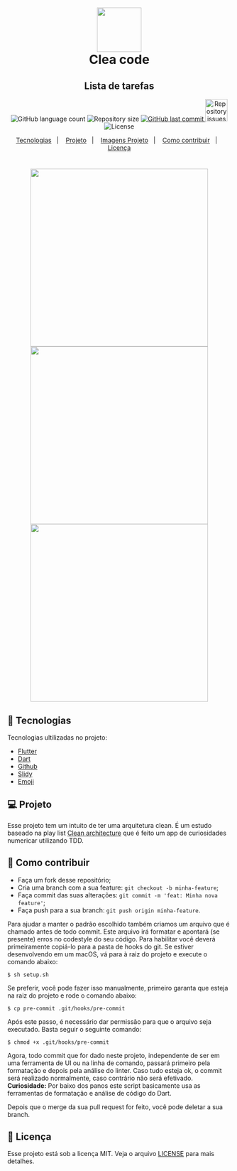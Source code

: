 


<h1 align="center">
<img alt="" title="" src="https://cdn.icon-icons.com/icons2/572/PNG/512/1457055658_App_Development_icon-icons.com_54712.png" width="100" /><br>
Clea code
  <!-- trocar: 'você pode colocar uma imagem (logo) que represente seu projeto (visualmente) -->
</h1>

<h2 align="center">Lista de tarefas</h2>

<p align="center">
  <img alt="GitHub language count" src="https://img.shields.io/github/languages/count/Sthaynny/todo_mobx">
  <img alt="Repository size" src="https://img.shields.io/github/repo-size/Sthaynny/todo_mobx">
  <a href="https://github.com/Sthaynny/todo_mobx/commits/master">
    <img alt="GitHub last commit" src="https://img.shields.io/github/last-commit/Sthaynny/todo_mobx">
  </a>
  <a href="https://github.com/Sthaynny/todo_mobx">
    <img alt="Repository issues" src="https://img.shields.io/github/issues/Sthaynny/todo_mobx" width="50px">
  </a>

  <img alt="License" src="https://img.shields.io/badge/license-MIT-brightgreen">
</p>


<p align="center">
  <a href="#bookmark_tabs-tecnologias">Tecnologias</a>&nbsp;&nbsp;&nbsp;|&nbsp;&nbsp;&nbsp;
  <a href="#-projeto">Projeto</a>&nbsp;&nbsp;&nbsp;|&nbsp;&nbsp;&nbsp;
  <a href="#images_projeto">Imagens Projeto</a>&nbsp;&nbsp;&nbsp;|&nbsp;&nbsp;&nbsp;
  <a href="#-como-contribuir">Como contribuir</a>&nbsp;&nbsp;&nbsp;|&nbsp;&nbsp;&nbsp;
  <a href="#memo-licença">Licença</a>
</p>

<h1 align="center">
    <img alt="" title="" src="https://github.com/Sthaynny/images/blob/main/clean_architecture/image_01.jpeg?raw=true" height="400" />  
    <img alt="" title="" src="https://github.com/Sthaynny/images/blob/main/clean_architecture/image_02.jpeg?raw=true" height="400" />    
    <img alt="" title="" src="https://github.com/Sthaynny/images/blob/main/clean_architecture/gif_01.gif?raw=true" height="400" />  


<br>

## :bookmark_tabs: Tecnologias

Tecnologias ultilizadas no projeto:

- [Flutter](https://flutter.dev/)
- [Dart](https://pub.dev/)
- [Github](https://github.com)
- [Slidy](https://github.com/Flutterando/slidy)
- [Emoji](https://gist.github.com/rxaviers/7360908)

## 💻 Projeto

Esse projeto tem um intuito de ter uma arquitetura clean. É um estudo baseado na play list [Clean architecture](https://www.youtube.com/playlist?list=PLB6lc7nQ1n4iYGE_khpXRdJkJEp9WOech) que é feito um app de curiosidades numericar utilizando TDD.


## 🤔 Como contribuir

- Faça um fork desse repositório;
- Cria uma branch com a sua feature: `git checkout -b minha-feature`;
- Faça commit das suas alterações: `git commit -m 'feat: Minha nova feature'`;
- Faça push para a sua branch: `git push origin minha-feature`.

Para ajudar a manter o padrão escolhido também criamos um arquivo que é chamado antes de todo commit. Este arquivo irá formatar e apontará (se presente) erros no codestyle do seu código. Para habilitar você deverá primeiramente copiá-lo para a pasta de hooks do git. Se estiver desenvolvendo em um macOS, vá para à raiz do projeto e execute o comando abaixo:

    $ sh setup.sh

Se preferir, você pode fazer isso manualmente, primeiro garanta que esteja na raiz do projeto e rode o comando abaixo:

    $ cp pre-commit .git/hooks/pre-commit
    
Após este passo, é necessário dar permissão para que o arquivo seja executado. Basta seguir o seguinte comando:

    $ chmod +x .git/hooks/pre-commit
    
Agora, todo commit que for dado neste projeto, independente de ser em uma ferramenta de UI ou na linha de comando, passará primeiro pela formatação e depois pela análise do linter. Caso tudo esteja ok, o commit será realizado normalmente, caso contrário não será efetivado.
**Curiosidade:** Por baixo dos panos este script basicamente usa as ferramentas de formatação e análise de código do Dart.

Depois que o merge da sua pull request for feito, você pode deletar a sua branch.

## :memo: Licença

Esse projeto está sob a licença MIT. Veja o arquivo [LICENSE](LICENSE.md) para mais detalhes.

